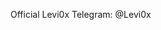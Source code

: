 Official Levi0x Telegram: @Levi0x

<!---
Levi0x/Levi0x is a ✨ special ✨ repository because its `README.md` (this file) appears on your GitHub profile.
You can click the Preview link to take a look at your changes.
--->
